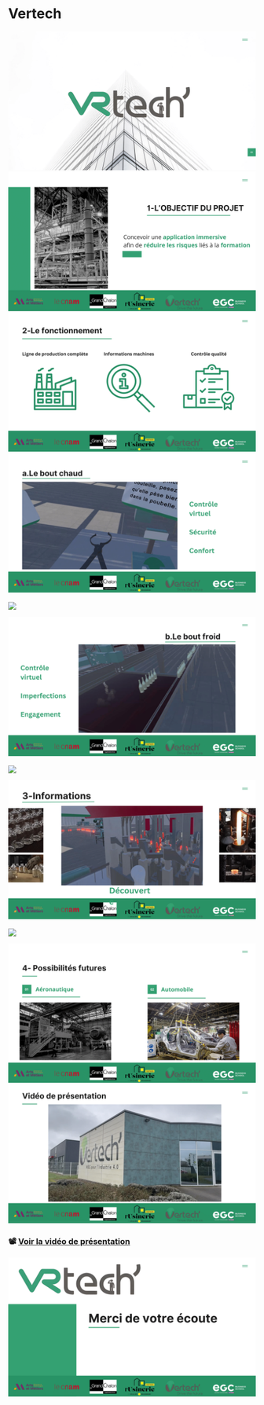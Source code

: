 # Vertech

![Slide 1](Blue%20White%20Modern%20Company%20Profile%20Presentation-1.png)
![Slide 2](Blue%20White%20Modern%20Company%20Profile%20Presentation-2.png)
![Slide 3](Blue%20White%20Modern%20Company%20Profile%20Presentation-3.png)
![Slide 4](Blue%20White%20Modern%20Company%20Profile%20Presentation-4.png)

<img src="BoutChaud.gif" align="center"/>

![Slide 5](Blue%20White%20Modern%20Company%20Profile%20Presentation-5.png)

<img src="BoutFroid.gif" align="center"/>

![Slide 6](Blue%20White%20Modern%20Company%20Profile%20Presentation-6.png)

<img src="Information.gif" align="center"/>

![Slide 7](Blue%20White%20Modern%20Company%20Profile%20Presentation-7.png)
![Slide 8](Blue%20White%20Modern%20Company%20Profile%20Presentation-8.png)

###          📽️ [Voir la vidéo de présentation](https://youtu.be/OMZlc-c2gLk)

![Slide 9](Blue%20White%20Modern%20Company%20Profile%20Presentation-9.png)
